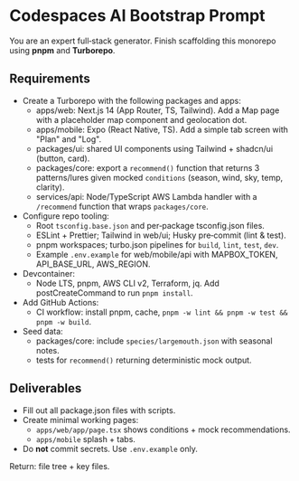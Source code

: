 # Codespaces AI Bootstrap Prompt

You are an expert full‑stack generator. Finish scaffolding this monorepo using **pnpm** and **Turborepo**.

## Requirements
- Create a Turborepo with the following packages and apps:
  - apps/web: Next.js 14 (App Router, TS, Tailwind). Add a Map page with a placeholder map component and geolocation dot.
  - apps/mobile: Expo (React Native, TS). Add a simple tab screen with "Plan" and "Log".
  - packages/ui: shared UI components using Tailwind + shadcn/ui (button, card).
  - packages/core: export a `recommend()` function that returns 3 patterns/lures given mocked `conditions` (season, wind, sky, temp, clarity).
  - services/api: Node/TypeScript AWS Lambda handler with a `/recommend` function that wraps `packages/core`.
- Configure repo tooling:
  - Root `tsconfig.base.json` and per‑package tsconfig.json files.
  - ESLint + Prettier; Tailwind in web/ui; Husky pre‑commit (lint & test).
  - pnpm workspaces; turbo.json pipelines for `build`, `lint`, `test`, `dev`.
  - Example `.env.example` for web/mobile/api with MAPBOX_TOKEN, API_BASE_URL, AWS_REGION.
- Devcontainer:
  - Node LTS, pnpm, AWS CLI v2, Terraform, jq. Add postCreateCommand to run `pnpm install`.
- Add GitHub Actions:
  - CI workflow: install pnpm, cache, `pnpm -w lint && pnpm -w test && pnpm -w build`.
- Seed data:
  - packages/core: include `species/largemouth.json` with seasonal notes.
  - tests for `recommend()` returning deterministic mock output.

## Deliverables
- Fill out all package.json files with scripts.
- Create minimal working pages:
  - `apps/web/app/page.tsx` shows conditions + mock recommendations.
  - `apps/mobile` splash + tabs.
- Do **not** commit secrets. Use `.env.example` only.

Return: file tree + key files.
